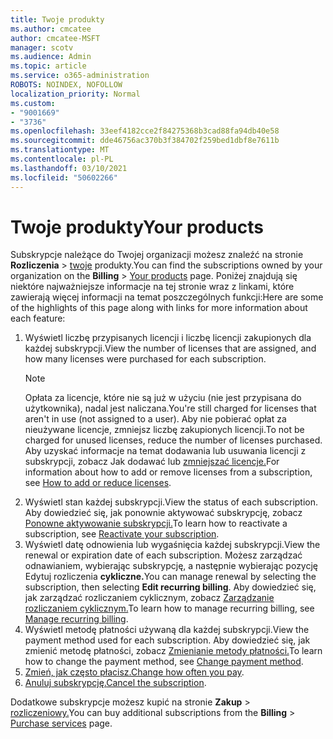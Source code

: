```yaml
---
title: Twoje produkty
ms.author: cmcatee
author: cmcatee-MSFT
manager: scotv
ms.audience: Admin
ms.topic: article
ms.service: o365-administration
ROBOTS: NOINDEX, NOFOLLOW
localization_priority: Normal
ms.custom:
- "9001669"
- "3736"
ms.openlocfilehash: 33eef4182cce2f84275368b3cad88fa94db40e58
ms.sourcegitcommit: dde46756ac370b3f384702f259bed1dbf8e7611b
ms.translationtype: MT
ms.contentlocale: pl-PL
ms.lasthandoff: 03/10/2021
ms.locfileid: "50602266"
---
```

# <a name="your-products"></a><span data-ttu-id="d96fb-102">Twoje produkty</span><span class="sxs-lookup"><span data-stu-id="d96fb-102">Your products</span></span>

<span data-ttu-id="d96fb-103">Subskrypcje należące do Twojej organizacji możesz znaleźć na stronie **Rozliczenia**  >  [twoje](https://go.microsoft.com/fwlink/p/?linkid=842054) produkty.</span><span class="sxs-lookup"><span data-stu-id="d96fb-103">You can find the subscriptions owned by your organization on the **Billing** > [Your products](https://go.microsoft.com/fwlink/p/?linkid=842054) page.</span></span> <span data-ttu-id="d96fb-104">Poniżej znajdują się niektóre najważniejsze informacje na tej stronie wraz z linkami, które zawierają więcej informacji na temat poszczególnych funkcji:</span><span class="sxs-lookup"><span data-stu-id="d96fb-104">Here are some of the highlights of this page along with links for more information about each feature:</span></span>

1. <span data-ttu-id="d96fb-105">Wyświetl liczbę przypisanych licencji i liczbę licencji zakupionych dla każdej subskrypcji.</span><span class="sxs-lookup"><span data-stu-id="d96fb-105">View the number of licenses that are assigned, and how many licenses were purchased for each subscription.</span></span>
    > [!NOTE]
    > <span data-ttu-id="d96fb-106">Opłata za licencje, które nie są już w użyciu (nie jest przypisana do użytkownika), nadal jest naliczana.</span><span class="sxs-lookup"><span data-stu-id="d96fb-106">You're still charged for licenses that aren't in use (not assigned to a user).</span></span> <span data-ttu-id="d96fb-107">Aby nie pobierać opłat za nieużywane licencje, zmniejsz liczbę zakupionych licencji.</span><span class="sxs-lookup"><span data-stu-id="d96fb-107">To not be charged for unused licenses, reduce the number of licenses purchased.</span></span> <span data-ttu-id="d96fb-108">Aby uzyskać informacje na temat dodawania lub usuwania licencji z subskrypcji, zobacz Jak dodawać lub [zmniejszać licencje.](https://docs.microsoft.com/alchemyinsights/how-to-add-or-reduce-licenses)</span><span class="sxs-lookup"><span data-stu-id="d96fb-108">For information about how to add or remove licenses from a subscription, see [How to add or reduce licenses](https://docs.microsoft.com/alchemyinsights/how-to-add-or-reduce-licenses).</span></span>
2. <span data-ttu-id="d96fb-109">Wyświetl stan każdej subskrypcji.</span><span class="sxs-lookup"><span data-stu-id="d96fb-109">View the status of each subscription.</span></span> <span data-ttu-id="d96fb-110">Aby dowiedzieć się, jak ponownie aktywować subskrypcję, zobacz [Ponowne aktywowanie subskrypcji.](reactivate-your-subscription.md)</span><span class="sxs-lookup"><span data-stu-id="d96fb-110">To learn how to reactivate a subscription, see [Reactivate your subscription](reactivate-your-subscription.md).</span></span>
3. <span data-ttu-id="d96fb-111">Wyświetl datę odnowienia lub wygaśnięcia każdej subskrypcji.</span><span class="sxs-lookup"><span data-stu-id="d96fb-111">View the renewal or expiration date of each subscription.</span></span> <span data-ttu-id="d96fb-112">Możesz zarządzać odnawianiem, wybierając subskrypcję, a następnie wybierając pozycję Edytuj rozliczenia **cykliczne.**</span><span class="sxs-lookup"><span data-stu-id="d96fb-112">You can manage renewal by selecting the subscription, then selecting **Edit recurring billing**.</span></span> <span data-ttu-id="d96fb-113">Aby dowiedzieć się, jak zarządzać rozliczaniem cyklicznym, zobacz [Zarządzanie rozliczaniem cyklicznym.](manage-auto-renewal.md)</span><span class="sxs-lookup"><span data-stu-id="d96fb-113">To learn how to manage recurring billing, see [Manage recurring billing](manage-auto-renewal.md).</span></span>
4. <span data-ttu-id="d96fb-114">Wyświetl metodę płatności używaną dla każdej subskrypcji.</span><span class="sxs-lookup"><span data-stu-id="d96fb-114">View the payment method used for each subscription.</span></span> <span data-ttu-id="d96fb-115">Aby dowiedzieć się, jak zmienić metodę płatności, zobacz [Zmienianie metody płatności.](change-payment-method.md)</span><span class="sxs-lookup"><span data-stu-id="d96fb-115">To learn how to change the payment method, see [Change payment method](change-payment-method.md).</span></span>
5. <span data-ttu-id="d96fb-116">[Zmień, jak często płacisz.](change-how-often-you-pay.md)</span><span class="sxs-lookup"><span data-stu-id="d96fb-116">[Change how often you pay](change-how-often-you-pay.md).</span></span>
6. <span data-ttu-id="d96fb-117">[Anuluj subskrypcję.](https://go.microsoft.com/fwlink/?linkid=2119113)</span><span class="sxs-lookup"><span data-stu-id="d96fb-117">[Cancel the subscription](https://go.microsoft.com/fwlink/?linkid=2119113).</span></span>

<span data-ttu-id="d96fb-118">Dodatkowe subskrypcje możesz kupić na stronie **Zakup**  >  [rozliczeniowy.](https://go.microsoft.com/fwlink/p/?linkid=868433)</span><span class="sxs-lookup"><span data-stu-id="d96fb-118">You can buy additional subscriptions from the **Billing** > [Purchase services](https://go.microsoft.com/fwlink/p/?linkid=868433) page.</span></span>